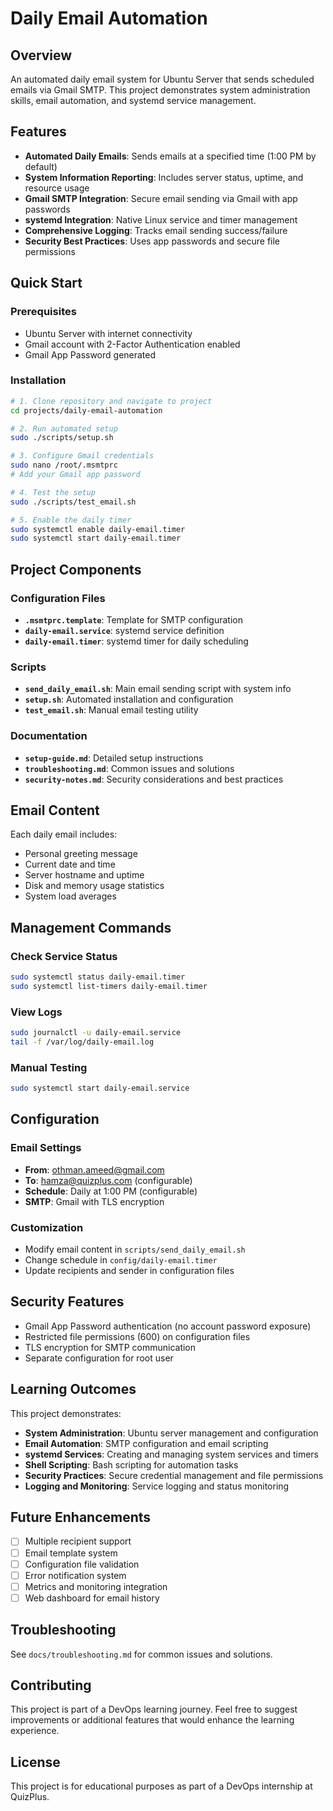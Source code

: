 # Daily Email Automation

## Overview
An automated daily email system for Ubuntu Server that sends scheduled emails via Gmail SMTP. This project demonstrates system administration skills, email automation, and systemd service management.

## Features
- **Automated Daily Emails**: Sends emails at a specified time (1:00 PM by default)
- **System Information Reporting**: Includes server status, uptime, and resource usage
- **Gmail SMTP Integration**: Secure email sending via Gmail with app passwords
- **systemd Integration**: Native Linux service and timer management
- **Comprehensive Logging**: Tracks email sending success/failure
- **Security Best Practices**: Uses app passwords and secure file permissions

## Quick Start

### Prerequisites
- Ubuntu Server with internet connectivity
- Gmail account with 2-Factor Authentication enabled
- Gmail App Password generated

### Installation
```bash
# 1. Clone repository and navigate to project
cd projects/daily-email-automation

# 2. Run automated setup
sudo ./scripts/setup.sh

# 3. Configure Gmail credentials
sudo nano /root/.msmtprc
# Add your Gmail app password

# 4. Test the setup
sudo ./scripts/test_email.sh

# 5. Enable the daily timer
sudo systemctl enable daily-email.timer
sudo systemctl start daily-email.timer
```

## Project Components

### Configuration Files
- **`.msmtprc.template`**: Template for SMTP configuration
- **`daily-email.service`**: systemd service definition
- **`daily-email.timer`**: systemd timer for daily scheduling

### Scripts
- **`send_daily_email.sh`**: Main email sending script with system info
- **`setup.sh`**: Automated installation and configuration
- **`test_email.sh`**: Manual email testing utility

### Documentation
- **`setup-guide.md`**: Detailed setup instructions
- **`troubleshooting.md`**: Common issues and solutions
- **`security-notes.md`**: Security considerations and best practices

## Email Content
Each daily email includes:
- Personal greeting message
- Current date and time
- Server hostname and uptime
- Disk and memory usage statistics
- System load averages

## Management Commands

### Check Service Status
```bash
sudo systemctl status daily-email.timer
sudo systemctl list-timers daily-email.timer
```

### View Logs
```bash
sudo journalctl -u daily-email.service
tail -f /var/log/daily-email.log
```

### Manual Testing
```bash
sudo systemctl start daily-email.service
```

## Configuration

### Email Settings
- **From**: othman.ameed@gmail.com
- **To**: hamza@quizplus.com (configurable)
- **Schedule**: Daily at 1:00 PM (configurable)
- **SMTP**: Gmail with TLS encryption

### Customization
- Modify email content in `scripts/send_daily_email.sh`
- Change schedule in `config/daily-email.timer`
- Update recipients and sender in configuration files

## Security Features
- Gmail App Password authentication (no account password exposure)
- Restricted file permissions (600) on configuration files
- TLS encryption for SMTP communication
- Separate configuration for root user

## Learning Outcomes
This project demonstrates:
- **System Administration**: Ubuntu server management and configuration
- **Email Automation**: SMTP configuration and email scripting
- **systemd Services**: Creating and managing system services and timers
- **Shell Scripting**: Bash scripting for automation tasks
- **Security Practices**: Secure credential management and file permissions
- **Logging and Monitoring**: Service logging and status monitoring

## Future Enhancements
- [ ] Multiple recipient support
- [ ] Email template system
- [ ] Configuration file validation
- [ ] Error notification system
- [ ] Metrics and monitoring integration
- [ ] Web dashboard for email history

## Troubleshooting
See `docs/troubleshooting.md` for common issues and solutions.

## Contributing
This project is part of a DevOps learning journey. Feel free to suggest improvements or additional features that would enhance the learning experience.

## License
This project is for educational purposes as part of a DevOps internship at QuizPlus.
